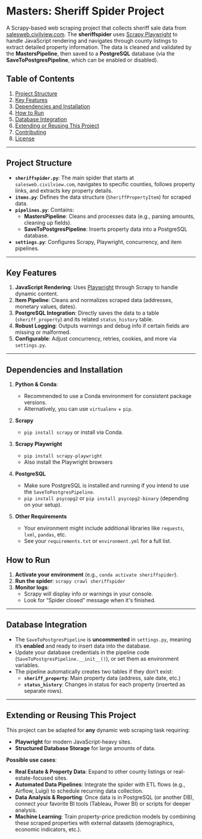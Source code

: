 # Masters: Sheriff Spider Project

A Scrapy-based web scraping project that collects sheriff sale data from [salesweb.civilview.com](https://salesweb.civilview.com/). The **sheriffspider** uses [Scrapy Playwright](https://github.com/scrapy-plugins/scrapy-playwright) to handle JavaScript rendering and navigates through county listings to extract detailed property information. The data is cleaned and validated by the **MastersPipeline**, then saved to a **PostgreSQL** database (via the **SaveToPostgresPipeline**, which can be enabled or disabled).

## Table of Contents

1. [Project Structure](#project-structure)
2. [Key Features](#key-features)
3. [Dependencies and Installation](#dependencies-and-installation)
4. [How to Run](#how-to-run)
5. [Database Integration](#database-integration)
6. [Extending or Reusing This Project](#extending-or-reusing-this-project)
7. [Contributing](#contributing)
8. [License](#license)

---

## Project Structure


- **`sheriffspider.py`**: The main spider that starts at `salesweb.civilview.com`, navigates to specific counties, follows property links, and extracts key property details.
- **`items.py`**: Defines the data structure (`SheriffPropertyItem`) for scraped data.
- **`pipelines.py`**: Contains:
    - **MastersPipeline**: Cleans and processes data (e.g., parsing amounts, cleaning up fields).
    - **SaveToPostgresPipeline**: Inserts property data into a PostgreSQL database.
- **`settings.py`**: Configures Scrapy, Playwright, concurrency, and item pipelines.

---

## Key Features

1. **JavaScript Rendering**: Uses [Playwright](https://playwright.dev/) through Scrapy to handle dynamic content.
2. **Item Pipeline**: Cleans and normalizes scraped data (addresses, monetary values, dates).
3. **PostgreSQL Integration**: Directly saves the data to a table (`sheriff_property`) and its related `status_history` table.
4. **Robust Logging**: Outputs warnings and debug info if certain fields are missing or malformed.
5. **Configurable**: Adjust concurrency, retries, cookies, and more via `settings.py`.

---

## Dependencies and Installation

1. **Python & Conda**:
    - Recommended to use a Conda environment for consistent package versions.
    - Alternatively, you can use `virtualenv` + `pip`.

1. **Scrapy**
    - `pip install scrapy` or install via Conda.

1. **Scrapy Playwright**
    - `pip install scrapy-playwright`
    - Also install the Playwright browsers

1. **PostgreSQL**
    - Make sure PostgreSQL is installed and running if you intend to use the `SaveToPostgresPipeline`.
    - `pip install psycopg2` or `pip install psycopg2-binary` (depending on your setup).

1. **Other Requirements**
    - Your environment might include additional libraries like `requests`, `lxml`, `pandas`, etc.
    - See your `requirements.txt` or `environment.yml` for a full list.

## How to Run

1. **Activate your environment** (e.g., `conda activate sheriffspider`).
2. **Run the spider**:
    `scrapy crawl sheriffspider`
3. **Monitor logs**:
    - Scrapy will display info or warnings in your console.
    - Look for “Spider closed” message when it's finished.

---

## Database Integration

- The `SaveToPostgresPipeline` is **uncommented** in `settings.py`, meaning it’s **enabled** and ready to insert data into the database.
- Update your database credentials in the pipeline code (`SaveToPostgresPipeline.__init__()`), or set them as environment variables.
- The pipeline automatically creates two tables if they don’t exist:
    - **`sheriff_property`**: Main property data (address, sale date, etc.)
    - **`status_history`**: Changes in status for each property (inserted as separate rows).

---

## Extending or Reusing This Project

This project can be adapted for **any** dynamic web scraping task requiring:

- **Playwright** for modern JavaScript-heavy sites.
- **Structured Database Storage** for large amounts of data.

**Possible use cases**:

- **Real Estate & Property Data**: Expand to other county listings or real-estate-focused sites.
- **Automated Data Pipelines**: Integrate the spider with ETL flows (e.g., Airflow, Luigi) to schedule recurring data collection.
- **Data Analysis & Reporting**: Once data is in PostgreSQL (or another DB), connect your favorite BI tools (Tableau, Power BI) or scripts for deeper analysis.
- **Machine Learning**: Train property-price prediction models by combining these scraped properties with external datasets (demographics, economic indicators, etc.).